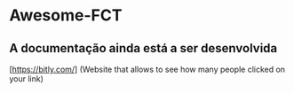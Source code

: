# Awesome-FCT

## A documentação ainda está a ser desenvolvida

[https://bitly.com/] (Website that allows to see how many people clicked on your link)
